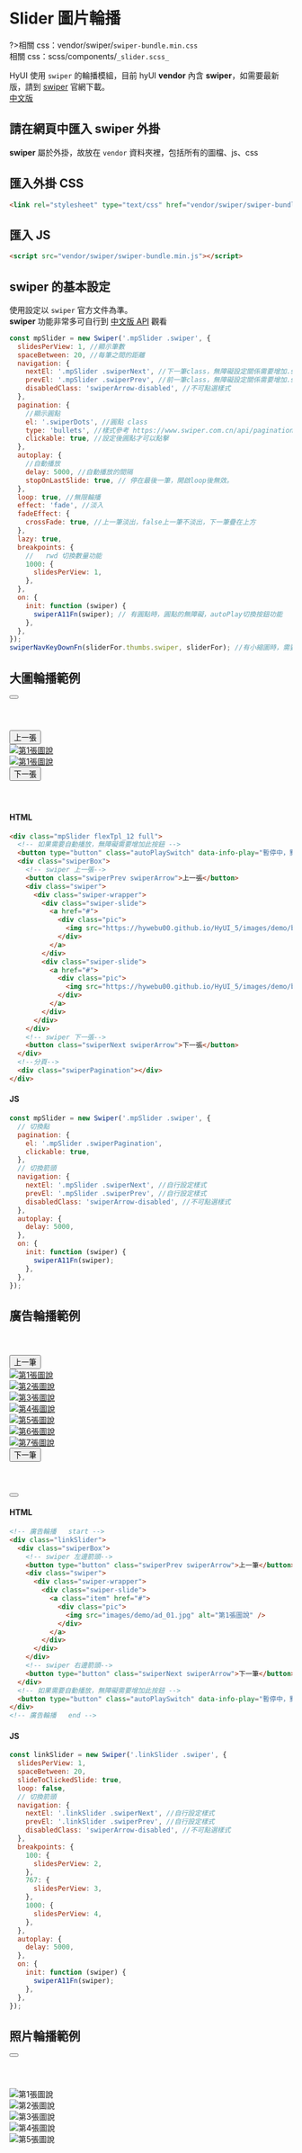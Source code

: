 # Slider 圖片輪播

?>相關 css：vendor/swiper/`swiper-bundle.min.css`<br>
相關 css：scss/components/`_slider.scss_`

HyUI 使用 `swiper` 的輪播模組，目前 hyUI **vendor** 內含 **swiper**，如需要最新版，請到 [swiper](https://swiperjs.com/) 官網下載。<br/>
[中文版](https://www.swiper.com.cn/)

## 請在網頁中匯入 swiper 外掛

**swiper** 屬於外掛，故放在 `vendor` 資料夾裡，包括所有的圖檔、js、css

## 匯入外掛 CSS

```html
<link rel="stylesheet" type="text/css" href="vendor/swiper/swiper-bundle.min.css" />
```

## 匯入 JS

```html
<script src="vendor/swiper/swiper-bundle.min.js"></script>
```

## swiper 的基本設定

使用設定以 `swiper` 官方文件為準。<br/>
**swiper** 功能非常多可自行到 [中文版 API](https://www.swiper.com.cn/api/index.html) 觀看

```javascript
const mpSlider = new Swiper('.mpSlider .swiper', {
  slidesPerView: 1, //顯示筆數
  spaceBetween: 20, //每筆之間的距離
  navigation: {
    nextEl: '.mpSlider .swiperNext', //下一筆class，無障礙設定關係需要增加.swiperNext
    prevEl: '.mpSlider .swiperPrev', //前一筆class，無障礙設定關係需要增加.swiperPrev
    disabledClass: 'swiperArrow-disabled', //不可點選樣式
  },
  pagination: {
    //顯示圓點
    el: '.swiperDots', //圓點 class
    type: 'bullets', //樣式參考 https://www.swiper.com.cn/api/pagination/299.html
    clickable: true, //設定後圓點才可以點擊
  },
  autoplay: {
    //自動播放
    delay: 5000, //自動播放的間隔
    stopOnLastSlide: true, // 停在最後一筆，開啟loop後無效。
  },
  loop: true, //無限輪播
  effect: 'fade', //淡入
  fadeEffect: {
    crossFade: true, //上一筆淡出，false上一筆不淡出，下一筆疊在上方
  },
  lazy: true,
  breakpoints: {
    //   rwd 切換數量功能
    1000: {
      slidesPerView: 1,
    },
  },
  on: {
    init: function (swiper) {
      swiperA11Fn(swiper); // 有圓點時，圓點的無障礙，autoPlay切換按鈕功能
    },
  },
});
swiperNavKeyDownFn(sliderFor.thumbs.swiper, sliderFor); //有小縮圖時，需要使用此功能來設定鍵盤操作，下面會詳述
```

## 大圖輪播範例

<div class="mpSlider flexTpl_12 full">
  <!-- 如果需要自動播放，無障礙需要增加此按鈕 -->
  <button type="button" class="autoPlaySwitch" data-info-play="暫停中，點我播放" data-info-stop="播放中，點我暫停"></button>
  <div class="swiperBox">
    <!-- swiper 上一張-->
    <button class="swiperPrev swiperArrow">上一張</button>
    <div class="swiper">
      <div class="swiper-wrapper">
        <div class="swiper-slide">
          <a href="#">
            <div class="pic">
              <img src="https://hywebu00.github.io/HyUI_5/images/demo/banner.png" alt="第1張圖說" />
            </div>
          </a>
        </div>
        <div class="swiper-slide">
          <a href="#">
            <div class="pic">
              <img src="https://hywebu00.github.io/HyUI_5/images/demo/banner.png" alt="第1張圖說" />
            </div>
          </a>
        </div>
      </div>
    </div>
    <!-- swiper 下一張-->
    <button class="swiperNext swiperArrow">下一張</button>
  </div>
  <!--分頁-->
  <div class="swiperPagination"></div>
</div>

<!-- tabs:start -->

#### **HTML**

```html
<div class="mpSlider flexTpl_12 full">
  <!-- 如果需要自動播放，無障礙需要增加此按鈕 -->
  <button type="button" class="autoPlaySwitch" data-info-play="暫停中，點我播放" data-info-stop="播放中，點我暫停"></button>
  <div class="swiperBox">
    <!-- swiper 上一張-->
    <button class="swiperPrev swiperArrow">上一張</button>
    <div class="swiper">
      <div class="swiper-wrapper">
        <div class="swiper-slide">
          <a href="#">
            <div class="pic">
              <img src="https://hywebu00.github.io/HyUI_5/images/demo/banner.png" alt="第1張圖說" />
            </div>
          </a>
        </div>
        <div class="swiper-slide">
          <a href="#">
            <div class="pic">
              <img src="https://hywebu00.github.io/HyUI_5/images/demo/banner.png" alt="第1張圖說" />
            </div>
          </a>
        </div>
      </div>
    </div>
    <!-- swiper 下一張-->
    <button class="swiperNext swiperArrow">下一張</button>
  </div>
  <!--分頁-->
  <div class="swiperPagination"></div>
</div>
```

#### **JS**

```javascript
const mpSlider = new Swiper('.mpSlider .swiper', {
  // 切換點
  pagination: {
    el: '.mpSlider .swiperPagination',
    clickable: true,
  },
  // 切換箭頭
  navigation: {
    nextEl: '.mpSlider .swiperNext', //自行設定樣式
    prevEl: '.mpSlider .swiperPrev', //自行設定樣式
    disabledClass: 'swiperArrow-disabled', //不可點選樣式
  },
  autoplay: {
    delay: 5000,
  },
  on: {
    init: function (swiper) {
      swiperA11Fn(swiper);
    },
  },
});
```

<!-- tabs:end -->

## 廣告輪播範例

<div class="linkSlider">
<div class="swiperBox">
  <!-- swiper 左邊箭頭-->
  <button type="button" class="swiperPrev swiperArrow">上一筆</button>
  <div class="swiper">
    <div class="swiper-wrapper">
      <div class="swiper-slide">
        <a class="item" href="#">
          <div class="pic">
            <img src="https://hywebu00.github.io/HyUI_5/images/demo/ad_01.jpg" alt="第1張圖說" />
          </div>
        </a>
      </div>
      <div class="swiper-slide">
        <a class="item" href="#">
          <div class="pic">
            <img src="https://hywebu00.github.io/HyUI_5/images/demo/ad_02.jpg" alt="第2張圖說" />
          </div>
        </a>
      </div>
      <div class="swiper-slide">
        <a class="item" href="#">
          <div class="pic">
            <img src="https://hywebu00.github.io/HyUI_5/images/demo/ad_03.jpg" alt="第3張圖說" />
          </div>
        </a>
      </div>
      <div class="swiper-slide">
        <a class="item" href="#">
          <div class="pic">
            <img src="https://hywebu00.github.io/HyUI_5/images/demo/ad_04.jpg" alt="第4張圖說" />
          </div>
        </a>
      </div>
      <div class="swiper-slide">
        <a class="item" href="#">
          <div class="pic">
            <img src="https://hywebu00.github.io/HyUI_5/images/demo/ad_05.jpg" alt="第5張圖說" />
          </div>
        </a>
      </div>
      <div class="swiper-slide">
        <a class="item" href="#">
          <div class="pic">
            <img src="https://hywebu00.github.io/HyUI_5/images/demo/ad_06.jpg" alt="第6張圖說" />
          </div>
        </a>
      </div>
      <div class="swiper-slide">
        <a class="item" href="#">
          <div class="pic">
            <img src="https://hywebu00.github.io/HyUI_5/images/demo/ad_07.jpg" alt="第7張圖說" />
          </div>
        </a>
      </div>
    </div>
  </div>
  <!-- swiper 右邊箭頭-->
  <button type="button" class="swiperNext swiperArrow">下一筆</button>
</div>
<!-- 如果需要自動播放，無障礙需要增加此按鈕 -->
<button type="button" class="autoPlaySwitch" data-info-play="暫停中，點我播放" data-info-stop="播放中，點我暫停"></button>
  </div>

<!-- tabs:start -->

#### **HTML**

```html
<!-- 廣告輪播   start -->
<div class="linkSlider">
  <div class="swiperBox">
    <!-- swiper 左邊箭頭-->
    <button type="button" class="swiperPrev swiperArrow">上一筆</button>
    <div class="swiper">
      <div class="swiper-wrapper">
        <div class="swiper-slide">
          <a class="item" href="#">
            <div class="pic">
              <img src="images/demo/ad_01.jpg" alt="第1張圖說" />
            </div>
          </a>
        </div>
      </div>
    </div>
    <!-- swiper 右邊箭頭-->
    <button type="button" class="swiperNext swiperArrow">下一筆</button>
  </div>
  <!-- 如果需要自動播放，無障礙需要增加此按鈕 -->
  <button type="button" class="autoPlaySwitch" data-info-play="暫停中，點我播放" data-info-stop="播放中，點我暫停"></button>
</div>
<!-- 廣告輪播   end -->
```

#### **JS**

```javascript
const linkSlider = new Swiper('.linkSlider .swiper', {
  slidesPerView: 1,
  spaceBetween: 20,
  slideToClickedSlide: true,
  loop: false,
  // 切換箭頭
  navigation: {
    nextEl: '.linkSlider .swiperNext', //自行設定樣式
    prevEl: '.linkSlider .swiperPrev', //自行設定樣式
    disabledClass: 'swiperArrow-disabled', //不可點選樣式
  },
  breakpoints: {
    100: {
      slidesPerView: 2,
    },
    767: {
      slidesPerView: 3,
    },
    1000: {
      slidesPerView: 4,
    },
  },
  autoplay: {
    delay: 5000,
  },
  on: {
    init: function (swiper) {
      swiperA11Fn(swiper);
    },
  },
});
```

<!-- tabs:end -->

## 照片輪播範例

<div class="cpAlbum">
  <!-- 大圖slider Start -->
  <div class="sliderFor">
    <!-- 如果需要自動播放，無障礙需要增加此按鈕 -->
    <button type="button" class="autoPlaySwitch" data-info-play="暫停中，點我播放" data-info-stop="播放中，點我暫停"></button>
    <div class="swiperBox">
      <div class="swiper">
        <div class="swiper-wrapper">
          <div class="swiper-slide">
            <div class="pic">
              <img src="https://hywebu00.github.io/HyUI_5/images/demo/01.jpg" alt="第1張圖說" />
            </div>
          </div>
          <div class="swiper-slide">
            <div class="pic">
              <img src="https://hywebu00.github.io/HyUI_5/images/demo/02.jpg" alt="第2張圖說" />
            </div>
          </div>
          <div class="swiper-slide">
            <div class="pic">
              <img src="https://hywebu00.github.io/HyUI_5/images/demo/03.jpg" alt="第3張圖說" />
            </div>
          </div>
          <div class="swiper-slide">
            <div class="pic">
              <img src="https://hywebu00.github.io/HyUI_5/images/demo/04.jpg" alt="第4張圖說" />
            </div>
          </div>
          <div class="swiper-slide">
            <div class="pic">
              <img src="https://hywebu00.github.io/HyUI_5/images/demo/05.jpg" alt="第5張圖說" />
            </div>
          </div>
        </div>
      </div>
    </div>
    <!--分頁-->
    <div class="swiperPagination"></div>
  </div>
  <!-- 大圖slider End -->

  <!-- 小圖slider Start -->
  <div class="navSlider">
    <div class="swiperBox">
      <div class="swiper">
        <!--前一筆-->
        <button type="button" class="swiperPrev swiperArrow"></button>
        <div class="swiper-wrapper">
          <div class="swiper-slide">
            <div class="item">
              <div class="pic">
                <img src="https://hywebu00.github.io/HyUI_5/images/demo/01.jpg" alt />
              </div>
              <div class="caption"><span>第1張圖說</span></div>
            </div>
          </div>
          <div class="swiper-slide">
            <div class="item">
              <div class="pic">
                <img src="https://hywebu00.github.io/HyUI_5/images/demo/02.jpg" alt />
              </div>
              <div class="caption"><span>第2張圖說</span></div>
            </div>
          </div>
          <div class="swiper-slide">
            <div class="item">
              <div class="pic">
                <img src="https://hywebu00.github.io/HyUI_5/images/demo/03.jpg" alt />
              </div>
              <div class="caption"><span>第3張圖說</span></div>
            </div>
          </div>
          <div class="swiper-slide">
            <div class="item">
              <div class="pic">
                <img src="https://hywebu00.github.io/HyUI_5/images/demo/04.jpg" alt />
              </div>
              <div class="caption"><span>第4張圖說</span></div>
            </div>
          </div>
          <div class="swiper-slide">
            <div class="item">
              <div class="pic">
                <img src="https://hywebu00.github.io/HyUI_5/images/demo/05.jpg" alt />
              </div>
              <div class="caption"><span>第5張圖說</span></div>
            </div>
          </div>
        </div>
        <!--下一筆-->
        <button type="button" class="swiperNext swiperArrow"></button>
      </div>
    </div>
  </div>
  <!-- 小圖slider End -->
</div>

<!-- tabs:start -->

#### **HTML**

```html
<div class="cpAlbum">
  <!-- 大圖slider Start -->
  <div class="sliderFor">
    <!-- 如果需要自動播放，無障礙需要增加此按鈕 -->
    <button type="button" class="autoPlaySwitch" data-info-play="暫停中，點我播放" data-info-stop="播放中，點我暫停"></button>
    <div class="swiperBox">
      <div class="swiper">
        <div class="swiper-wrapper">
          <div class="swiper-slide">
            <div class="pic">
              <img src="images/demo/01.jpg" alt="第1張圖說" />
            </div>
          </div>
        </div>
      </div>
    </div>
    <!--分頁-->
    <div class="swiperPagination"></div>
  </div>
  <!-- 大圖slider End -->

  <!-- 小圖slider Start -->
  <div class="navSlider">
    <div class="swiperBox">
      <div class="swiper">
        <!--前一筆-->
        <button type="button" class="swiperPrev swiperArrow"></button>
        <div class="swiper-wrapper">
          <div class="swiper-slide">
            <div class="item">
              <div class="pic">
                <img src="images/demo/01.jpg" alt />
              </div>
              <div class="caption"><span>第1張圖說</span></div>
            </div>
          </div>
        </div>
        <!--下一筆-->
        <button type="button" class="swiperNext swiperArrow"></button>
      </div>
    </div>
  </div>
  <!-- 小圖slider End -->
</div>
```

#### **JS**

```javascript
const sliderFor = new Swiper('.sliderFor .swiper', {
  slidesPerView: 1,
  effect: 'fade',
  fadeEffect: {
    crossFade: true,
  },
  pagination: {
    el: '.sliderFor .swiperPagination',
    type: 'fraction',
  },
  autoplay: {
    delay: 5000,
  },
  lazy: true,
  thumbs: {
    swiper: {
      el: '.navSlider .swiper',
      spaceBetween: 20,
      slideToClickedSlide: true,
      slidesPerView: 4,
      watchSlidesVisibility: true,
      navigation: {
        nextEl: '.navSlider .swiperNext',
        prevEl: '.navSlider .swiperPrev',
        disabledClass: 'swiperArrow-disabled', //不可點選樣式
      },
      breakpoints: {
        100: {
          slidesPerView: 2,
        },
        767: {
          slidesPerView: 3,
        },
        1000: {
          slidesPerView: 4,
        },
      },
    },
    autoScrollOffset: 1,
  },
  on: {
    init: function (swiper) {
      swiperA11Fn(swiper);
    },
  },
});
swiperNavKeyDownFn(sliderFor.thumbs.swiper, sliderFor);
```

<!-- tabs:end -->

<link rel="stylesheet" href="https://cdn.jsdelivr.net/npm/swiper@8/swiper-bundle.min.css" />
<style>
.swiperBox{
  margin:4em 0;
  position:relative;
}
.swiperDots{
  position:relative;
  bottom:0px !important;
}
.swiper-slide {
  position:relative;
}
.navSlider,
.bannerSlider,
.adSlider{
  position:relative;
  overflow:hidden;
}
</style>
<script>
// ----- MP 輪播 ---------------------------------------------------
const mpSlider = new Swiper('.mpSlider .swiper', {
// 切換點
pagination: {
el: '.mpSlider .swiperPagination',
clickable: true,
},
// 切換箭頭
navigation: {
nextEl: '.mpSlider .swiperNext', //自行設定樣式
prevEl: '.mpSlider .swiperPrev', //自行設定樣式
disabledClass: 'swiperArrow-disabled', //不可點選樣式
},
autoplay: {
delay: 5000,
},
on: {
init: function (swiper) {
swiperA11Fn(swiper);
},
},
});
const linkSlider = new Swiper('.linkSlider .swiper', {
slidesPerView: 1,
spaceBetween: 20,
slideToClickedSlide: true,
loop: false,
// 切換箭頭
navigation: {
nextEl: '.linkSlider .swiperNext', //自行設定樣式
prevEl: '.linkSlider .swiperPrev', //自行設定樣式
disabledClass: 'swiperArrow-disabled', //不可點選樣式
},
breakpoints: {
100: {
slidesPerView: 2,
},
767: {
slidesPerView: 3,
},
1000: {
slidesPerView: 4,
},
},
autoplay: {
delay: 5000,
},
on: {
init: function (swiper) {
swiperA11Fn(swiper);
},
},
});
  const sliderFor = new Swiper('.sliderFor .swiper', {
    slidesPerView: 1,
    effect: 'fade',
    fadeEffect: {
      crossFade: true,
    },
    pagination: {
      el: '.sliderFor .swiperPagination',
      type: 'fraction',
    },
    autoplay: {
      delay: 5000,
    },
    lazy: true,
    thumbs: {
      swiper: {
        el: '.navSlider .swiper',
        spaceBetween: 20,
        slideToClickedSlide: true,
        slidesPerView: 4,
        watchSlidesVisibility: true,
        navigation: {
          nextEl: '.navSlider .swiperNext',
          prevEl: '.navSlider .swiperPrev',
          disabledClass: 'swiperArrow-disabled', //不可點選樣式
        },
        breakpoints: {
          100: {
            slidesPerView: 2,
          },
          767: {
            slidesPerView: 3,
          },
          1000: {
            slidesPerView: 4,
          },
        },
      },
      autoScrollOffset: 1,
    },
    on: {
      init: function (swiper) {
        swiperA11Fn(swiper);
      },
    },
  });
  swiperNavKeyDownFn(sliderFor.thumbs.swiper, sliderFor);
</script>
